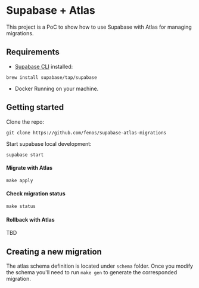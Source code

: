 # Supabase + Atlas

This project is a PoC to show how to use Supabase with Atlas for managing migrations.

## Requirements

- [Supabase CLI](https://supabase.com/docs/guides/cli#installation) installed:

```shell
brew install supabase/tap/supabase
```

- Docker Running on your machine.

## Getting started

Clone the repo:


```shell
git clone https://github.com/fenos/supabase-atlas-migrations
```

Start supabase local development:

```shell
supabase start
```

#### Migrate with Atlas

```shell
make apply
```

#### Check migration status

```shell
make status
```

#### Rollback with Atlas

TBD

## Creating a new migration

The atlas schema definition is located under `schema` folder.
Once you modify the schema you'll need to run `make gen` to generate the corresponded migration.
